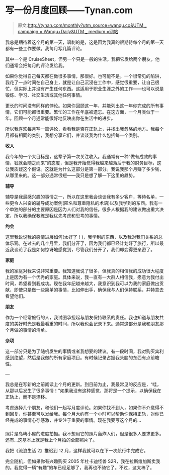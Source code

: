 # 写一份月度回顾——Tynan.com

> 原文:[http://tynan.com/monthly?utm_source=wanqu.co&UTM _ campaign = Wanqu+Daily&UTM _ medium =网站](http://tynan.com/monthly?utm_source=wanqu.co&utm_campaign=Wanqu+Daily&utm_medium=website)

我总是期待着这个月的第一天，讽刺的是，这是因为我真的很期待每个月的第一天都有一些工作要做。我每月写几篇评论。

其中一个是 CruiseSheet，但另一个只是一般的生活。我把它发给两个朋友，他们通常会把每月的评论发给我。

如果你觉得自己每天都在做很多事情，那很好。也可能不是。一个很常见的陷阱，我花了一点时间在自己身上，就是让自己沉浸在工作中，感觉很重要，让自己很忙，但实际上并没有产生任何东西。这适用于职业生涯之外的工作——也可以说是锻炼、学习、社交生活或其他任何事情。

更长的时间没有同样的悖论。如果你回顾这一年，并能列出这一年你完成的所有事情，它们可能都很重要。繁忙的工作在年底被遗忘。在这方面，一个月类似于一年。回顾一个月通常能很好地反映出你在生活中的进步。

所以我喜欢每月写一篇评论，看看我是否在正轨上，并找出我忽略的地方。我每个月都有相同的类别，我想分享它们，并谈谈我为什么包括每一个类别。

**收入**

我今年的一个大目标是，这辈子第一次关注收入。我通常有一种“做有成效的事情，钱就会随之而来”的态度，但是我开始觉得我越来越落后于我的财务目标，这让我质疑这个假设。这就是为什么这部分是第一部分。我说我那个月赚了多少钱，从哪里来的。这一部分通常很短——我只是想了解一下这里的趋势。

**辅导**

辅导是我最感兴趣的事情之一，所以在这里我会谈谈我有多少客户，等待名单，一些更令人兴奋的辅导成功案例(匿名和尊重隐私的术语)以及我学到的东西。我有一个单独的部分的主要原因是因为人们对我的信任。很多人根据我的建议做出重大决定，所以我确保教练是我优先考虑和思考的事情。

**约会**

这里我说说我的感情进展如何(太好了！)，我学到的东西，以及我对我们关系的总体乐观。在过去的几个月里，我们分开了，因为我们都已经计划好了旅行，所以最近我谈论了我是如何惊讶地感觉到，尽管我们分开了，我们却变得更亲密了。

**家庭**

我的家庭对我来说非常重要。我知道我说了很多，但我真的相信我的成功很大程度上是因为有一个优秀的家庭。具体来说，我一直有一大群人相信我，愿意为我付出时间，希望看到我成功。现在我年纪越来越大，我意识到我可以为我的家庭做出贡献，即使只是做一些简单的事情，比如伸出手，确保我与人们保持联系，并特意去看望他们。

**朋友**

作为一个经常旅行的人，我试图承担起与朋友保持联系的责任。我也知道与朋友共度的美好时光是我最看重的时间，所以我也会记录下来。通常这部分是我和朋友那个月做的事情的清单。

**杂项**

这一部分只是为了随机发生的事情或者我想要的建议。有一段时间，我对购买宾利感到绝望，然后是我做的所有家庭项目。有时候记录占据我头脑的东西有点前瞻性。

—

我总是在写新的之前阅读上个月的更新。到目前为止，我最常见的反应是，“哇，从那以后发生了很多事情！”如果我没有这种感觉，那将是一个提示，以确保我在正轨上，而不是漂移。

考虑选择几个朋友，和他们一起写月度评论。如果你找不到人，如果你不介意得不到回复，你甚至可以发给我。每个月大约有一个小时可以帮助你保持正轨，对你已经完成的事情心存感激，并专注于重要的事情。现在我要写这个月的…

###

照片是岛屿小屋的进度拍摄。我不想用它的照片轰炸人们，但是很多人要求更多。还有…这基本上就是我上个月拍的全部照片了。

我把《流浪生活 2》推迟到 12 月，这样我就可以在下一次航行中完成它。

完全随机，但如果你有兴趣购买 2005 年杜卡迪怪兽 S2R，我在拉斯维加斯卖我的。我觉得一辆“有趣”的车已经足够了，我再也不骑它了。不过，这太棒了。